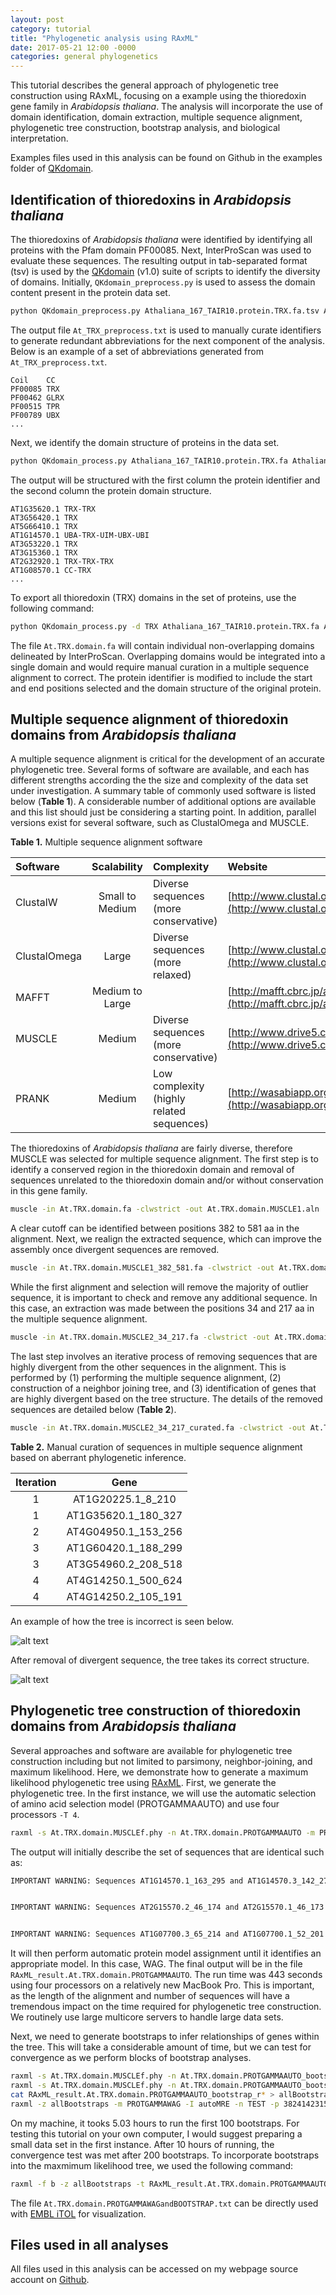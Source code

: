 ```yaml
---
layout: post
category: tutorial
title: "Phylogenetic analysis using RAxML"
date: 2017-05-21 12:00 -0000
categories: general phylogenetics
---
```


This tutorial describes the general approach of phylogenetic tree construction using RAxML, focusing on a example using the thioredoxin gene family in *Arabidopsis thaliana*. The analysis will incorporate the use of domain identification, domain extraction, multiple sequence alignment, phylogenetic tree construction, bootstrap analysis, and biological interpretation.

Examples files used in this analysis can be found on Github in the examples folder of [QKdomain](https://github.com/matthewmoscou/QKdomain).

## Identification of thioredoxins in *Arabidopsis thaliana*
The thioredoxins of *Arabidopsis thaliana* were identified by identifying all proteins with the Pfam domain PF00085. Next, InterProScan was used to evaluate these sequences. The resulting output in tab-separated format (tsv) is used by the [QKdomain](https://github.com/matthewmoscou/QKdomain) (v1.0) suite of scripts to identify the diversity of domains. Initially, `QKdomain_preprocess.py` is used to assess the domain content present in the protein data set.

```bash
python QKdomain_preprocess.py Athaliana_167_TAIR10.protein.TRX.fa.tsv At_TRX_preprocess.txt
```

The output file `At_TRX_preprocess.txt` is used to manually curate identifiers to generate redundant abbreviations for the next component of the analysis. Below is an example of a set of abbreviations generated from `At_TRX_preprocess.txt`.

```
Coil	CC
PF00085	TRX
PF00462	GLRX
PF00515	TPR
PF00789	UBX
...
```

Next, we identify the domain structure of proteins in the data set.

```bash
python QKdomain_process.py Athaliana_167_TAIR10.protein.TRX.fa Athaliana_167_TAIR10.protein.TRX.fa.tsv At_TRX_abbreviations.txt At_TRX_process.txt
```

The output will be structured with the first column the protein identifier and the second column the protein domain structure.

```
AT1G35620.1	TRX-TRX
AT3G56420.1	TRX
AT5G66410.1	TRX
AT1G14570.1	UBA-TRX-UIM-UBX-UBI
AT3G53220.1	TRX
AT3G15360.1	TRX
AT2G32920.1	TRX-TRX-TRX
AT1G08570.1	CC-TRX
...
```

To export all thioredoxin (TRX) domains in the set of proteins, use the following command:

```bash
python QKdomain_process.py -d TRX Athaliana_167_TAIR10.protein.TRX.fa Athaliana_167_TAIR10.protein.TRX.fa.tsv At_TRX_abbreviations.txt At_TRX_process.txt At.TRX.domain.fa
```

The file `At.TRX.domain.fa` will contain individual non-overlapping domains delineated by InterProScan. Overlapping domains would be integrated into a single domain and would require manual curation in a multiple sequence alignment to correct. The protein identifier is modified to include the start and end positions selected and the domain structure of the original protein.

## Multiple sequence alignment of thioredoxin domains from *Arabidopsis thaliana*
A multiple sequence alignment is critical for the development of an accurate phylogenetic tree. Several forms of software are available, and each has different strengths according the the size and complexity of the data set under investigation. A summary table of commonly used software is listed below (**Table 1**). A considerable number of additional options are available and this list should just be considering a starting point. In addition, parallel versions exist for several software, such as ClustalOmega and MUSCLE.

**Table 1.** Multiple sequence alignment software

|Software    |Scalability    |Complexity                               |Website                                                                             |
|:-----------|:-------------:|:----------------------------------------|:-----------------------------------------------------------------------------------|
|ClustalW    |Small to Medium|Diverse sequences (more conservative)    |[http://www.clustal.org/clustal2/](http://www.clustal.org/clustal2/)                |
|ClustalOmega|    Large      |Diverse sequences (more relaxed)         |[http://www.clustal.org/omega/](http://www.clustal.org/omega/)                      |
|MAFFT       |Medium to Large|                                         |[http://mafft.cbrc.jp/alignment/software/](http://mafft.cbrc.jp/alignment/software/)|
|MUSCLE      |   Medium      |Diverse sequences (more conservative)    |[http://www.drive5.com/muscle/](http://www.drive5.com/muscle/)                      |
|PRANK       |   Medium      |Low complexity (highly related sequences)|[http://wasabiapp.org/software/prank/](http://wasabiapp.org/software/prank/)        |

The thioredoxins of *Arabidopsis thaliana* are fairly diverse, therefore MUSCLE was selected for multiple sequence alignment. The first step is to identify a conserved region in the thioredoxin domain and removal of sequences unrelated to the thioredoxin domain and/or without conservation in this gene family.

```bash
muscle -in At.TRX.domain.fa -clwstrict -out At.TRX.domain.MUSCLE1.aln
```

A clear cutoff can be identified between positions 382 to 581 aa in the alignment. Next, we realign the extracted sequence, which can improve the assembly once divergent sequences are removed.

```bash
muscle -in At.TRX.domain.MUSCLE1_382_581.fa -clwstrict -out At.TRX.domain.MUSCLE2.aln
```

While the first alignment and selection will remove the majority of outlier sequence, it is important to check and remove any additional sequence. In this case, an extraction was made between the positions 34 and 217 aa in the multiple sequence alignment. 

```bash
muscle -in At.TRX.domain.MUSCLE2_34_217.fa -clwstrict -out At.TRX.domain.MUSCLE3.aln
```

The last step involves an iterative process of removing sequences that are highly divergent from the other sequences in the alignment. This is performed by (1) performing the multiple sequence alignment, (2) construction of a neighbor joining tree, and (3) identification of genes that are highly divergent based on the tree structure. The details of the removed sequences are detailed below (**Table 2**).

```bash
muscle -in At.TRX.domain.MUSCLE2_34_217_curated.fa -clwstrict -out At.TRX.domain.MUSCLEf.aln
```

**Table 2.** Manual curation of sequences in multiple sequence alignment based on aberrant phylogenetic inference.

|Iteration|Gene               |
|:-------:|:-----------------:|
|    1    |AT1G20225.1_8_210  |
|    1    |AT1G35620.1_180_327|
|    2    |AT4G04950.1_153_256|
|    3    |AT1G60420.1_188_299|
|    3    |AT3G54960.2_208_518|
|    4    |AT4G14250.1_500_624|
|    4    |AT4G14250.2_105_191|

An example of how the tree is incorrect is seen below.

![alt text](/assets/2017-05-21-phylogenetic_analysis/At.TRX.domain.MUSCLE2.phylogeny.png "TRX phylogenetic tree without curation")

After removal of divergent sequence, the tree takes its correct structure.

![alt text](/assets/2017-05-21-phylogenetic_analysis/At.TRX.domain.MUSCLE3.phylogeny.png "TRX phylogenetic tree with curation")

## Phylogenetic tree construction of thioredoxin domains from *Arabidopsis thaliana*
Several approaches and software are available for phylogenetic tree construction including but not limited to parsimony, neighbor-joining, and maximum likelihood. Here, we demonstrate how to generate a maximum likelihood phylogenetic tree using [RAxML](https://github.com/stamatak/standard-RAxML). First, we generate the phylogenetic tree. In the first instance, we will use the automatic selection of amino acid selection model (PROTGAMMAAUTO) and use four processors `-T 4`.

```bash
raxml -s At.TRX.domain.MUSCLEf.phy -n At.TRX.domain.PROTGAMMAAUTO -m PROTGAMMAAUTO -p 84381764921 -T 4
```

The output will initially describe the set of sequences that are identical such as:

```bash
IMPORTANT WARNING: Sequences AT1G14570.1_163_295 and AT1G14570.3_142_274 are exactly identical


IMPORTANT WARNING: Sequences AT2G15570.2_46_174 and AT2G15570.1_46_173 are exactly identical


IMPORTANT WARNING: Sequences AT1G07700.3_65_214 and AT1G07700.1_52_201 are exactly identical
```

It will then perform automatic protein model assignment until it identifies an appropriate model. In this case, WAG. The final output will be in the file `RAxML_result.At.TRX.domain.PROTGAMMAAUTO`. The run time was 443 seconds using four processors on a relatively new MacBook Pro. This is important, as the length of the alignment and number of sequences will have a tremendous impact on the time required for phylogenetic tree construction. We routinely use large multicore servers to handle large data sets.

Next, we need to generate bootstraps to infer relationships of genes within the tree. This will take a considerable amount of time, but we can test for convergence as we perform blocks of bootstrap analyses.

```bash
raxml -s At.TRX.domain.MUSCLEf.phy -n At.TRX.domain.PROTGAMMAAUTO_bootstrap_r1 -N 100 -m PROTGAMMAWAG -p 427482396541 -T 4
raxml -s At.TRX.domain.MUSCLEf.phy -n At.TRX.domain.PROTGAMMAAUTO_bootstrap_r2 -N 100 -m PROTGAMMAWAG -p 9567154133 -T 4
cat RAxML_result.At.TRX.domain.PROTGAMMAAUTO_bootstrap_r* > allBootstraps
raxml -z allBootstraps -m PROTGAMMAWAG -I autoMRE -n TEST -p 3824142315 -T 4
```

On my machine, it tooks 5.03 hours to run the first 100 bootstraps. For testing this tutorial on your own computer, I would suggest preparing a small data set in the first instance. After 10 hours of running, the convergence test was met after 200 bootstraps. To incorporate bootstraps into the maxmimum likelihood tree, we used the following command:

```bash
raxml -f b -z allBootstraps -t RAxML_result.At.TRX.domain.PROTGAMMAAUTO -m PROTGAMMAWAG -n At.TRX.domain.PROTGAMMAWAGandBOOTSTRAP.txt
```

The file `At.TRX.domain.PROTGAMMAWAGandBOOTSTRAP.txt` can be directly used with [EMBL iTOL](http://itol.embl.de) for visualization.

## Files used in all analyses
All files used in this analysis can be accessed on my webpage source account on [Github](https://github.com/matthewmoscou/matthewmoscou.github.io/tree/master/assets/2017-05-21-phylogenetic_analysis).
